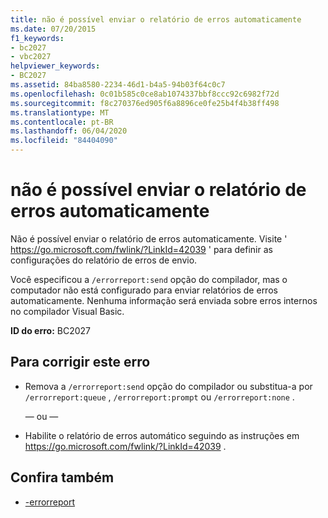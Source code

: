 ```yaml
---
title: não é possível enviar o relatório de erros automaticamente
ms.date: 07/20/2015
f1_keywords:
- bc2027
- vbc2027
helpviewer_keywords:
- BC2027
ms.assetid: 84ba8580-2234-46d1-b4a5-94b03f64c0c7
ms.openlocfilehash: 0c01b585c0ce8ab1074337bbf8ccc92c6982f72d
ms.sourcegitcommit: f8c270376ed905f6a8896ce0fe25b4f4b38ff498
ms.translationtype: MT
ms.contentlocale: pt-BR
ms.lasthandoff: 06/04/2020
ms.locfileid: "84404090"
---
```

# <a name="cannot-send-error-report-automatically"></a>não é possível enviar o relatório de erros automaticamente
Não é possível enviar o relatório de erros automaticamente. Visite ' https://go.microsoft.com/fwlink/?LinkId=42039 ' para definir as configurações do relatório de erros de envio.  
  
 Você especificou a `/errorreport:send` opção do compilador, mas o computador não está configurado para enviar relatórios de erros automaticamente. Nenhuma informação será enviada sobre erros internos no compilador Visual Basic.  
  
 **ID do erro:** BC2027  
  
## <a name="to-correct-this-error"></a>Para corrigir este erro  
  
- Remova a `/errorreport:send` opção do compilador ou substitua-a por `/errorreport:queue` , `/errorreport:prompt` ou `/errorreport:none` .  
  
     — ou —  
  
- Habilite o relatório de erros automático seguindo as instruções em <https://go.microsoft.com/fwlink/?LinkId=42039> .  
  
## <a name="see-also"></a>Confira também

- [-errorreport](../reference/command-line-compiler/errorreport.md)
